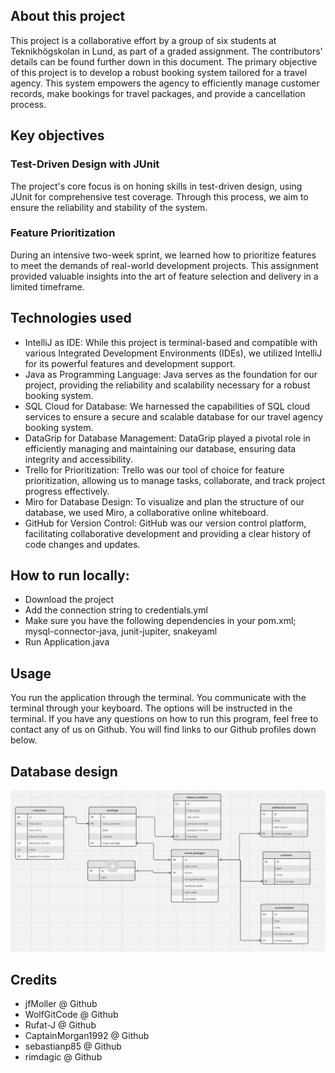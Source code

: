 ## About this project
This project is a collaborative effort by a group of six students at Teknikhögskolan in Lund, as part of a graded assignment. 
The contributors' details can be found further down in this document.
The primary objective of this project is to develop a robust booking system tailored for a travel agency. This system empowers
the agency to efficiently manage customer records, make bookings for travel packages, and provide a cancellation process.

## Key objectives

### Test-Driven Design with JUnit 
The project's core focus is on honing skills in test-driven design, using JUnit for comprehensive test coverage. Through this process,
we aim to ensure the reliability and stability of the system.
### Feature Prioritization
During an intensive two-week sprint, we learned how to prioritize features to meet the demands of real-world development projects. 
This assignment provided valuable insights into the art of feature selection and delivery in a limited timeframe.

## Technologies used
- IntelliJ as IDE: While this project is terminal-based and compatible with various Integrated Development Environments (IDEs), we utilized IntelliJ for its powerful features and development support.
- Java as Programming Language: Java serves as the foundation for our project, providing the reliability and scalability necessary for a robust booking system.
- SQL Cloud for Database: We harnessed the capabilities of SQL cloud services to ensure a secure and scalable database for our travel agency booking system.
- DataGrip for Database Management: DataGrip played a pivotal role in efficiently managing and maintaining our database, ensuring data integrity and accessibility.
- Trello for Prioritization: Trello was our tool of choice for feature prioritization, allowing us to manage tasks, collaborate, and track project progress effectively.
- Miro for Database Design: To visualize and plan the structure of our database, we used Miro, a collaborative online whiteboard.
- GitHub for Version Control: GitHub was our version control platform, facilitating collaborative development and providing a clear history of code changes and updates.


## How to run locally:
- Download the project
- Add the connection string to credentials.yml
- Make sure you have the following dependencies in your pom.xml; mysql-connector-java, junit-jupiter, snakeyaml
- Run Application.java

## Usage
You run the application through the terminal. You communicate with the terminal through your keyboard. The options will be instructed in the terminal. If you have any 
questions on how to run this program, feel free to contact any of us on Github. You will find links to our Github profiles down below. 

## Database design
![Editing Data](https://github.com/jfMoller/HolidayMaker/blob/main/database_design.png?raw=true)

## Credits

 - jfMoller @ Github
 - WolfGitCode @ Github
 - Rufat-J @ Github
 - CaptainMorgan1992 @ Github
 - sebastianp85 @ Github
 - rimdagic @ Github
